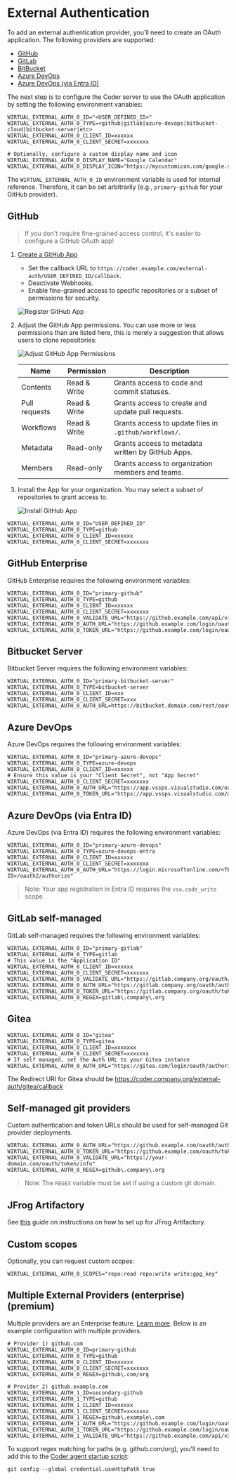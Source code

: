 # External Authentication

To add an external authentication provider, you'll need to create an OAuth
application. The following providers are supported:

- [GitHub](#github)
- [GitLab](https://docs.gitlab.com/ee/integration/oauth_provider.html)
- [BitBucket](https://support.atlassian.com/bitbucket-cloud/docs/use-oauth-on-bitbucket-cloud/)
- [Azure DevOps](https://learn.microsoft.com/en-us/azure/devops/integrate/get-started/authentication/oauth?view=azure-devops)
- [Azure DevOps (via Entra ID)](https://learn.microsoft.com/en-us/entra/architecture/auth-oauth2)

The next step is to configure the Coder server to use the OAuth application by
setting the following environment variables:

```env
WIRTUAL_EXTERNAL_AUTH_0_ID="<USER_DEFINED_ID>"
WIRTUAL_EXTERNAL_AUTH_0_TYPE=<github|gitlab|azure-devops|bitbucket-cloud|bitbucket-server|etc>
WIRTUAL_EXTERNAL_AUTH_0_CLIENT_ID=xxxxxx
WIRTUAL_EXTERNAL_AUTH_0_CLIENT_SECRET=xxxxxxx

# Optionally, configure a custom display name and icon
WIRTUAL_EXTERNAL_AUTH_0_DISPLAY_NAME="Google Calendar"
WIRTUAL_EXTERNAL_AUTH_0_DISPLAY_ICON="https://mycustomicon.com/google.svg"
```

The `WIRTUAL_EXTERNAL_AUTH_0_ID` environment variable is used for internal
reference. Therefore, it can be set arbitrarily (e.g., `primary-github` for your
GitHub provider).

## GitHub

> If you don't require fine-grained access control, it's easier to configure a
> GitHub OAuth app!

1. [Create a GitHub App](https://docs.github.com/en/apps/creating-github-apps/registering-a-github-app/registering-a-github-app)

   - Set the callback URL to
     `https://coder.example.com/external-auth/USER_DEFINED_ID/callback`.
   - Deactivate Webhooks.
   - Enable fine-grained access to specific repositories or a subset of
     permissions for security.

   ![Register GitHub App](../images/admin/github-app-register.png)

2. Adjust the GitHub App permissions. You can use more or less permissions than
   are listed here, this is merely a suggestion that allows users to clone
   repositories:

   ![Adjust GitHub App Permissions](../images/admin/github-app-permissions.png)

   | Name          | Permission   | Description                                            |
   | ------------- | ------------ | ------------------------------------------------------ |
   | Contents      | Read & Write | Grants access to code and commit statuses.             |
   | Pull requests | Read & Write | Grants access to create and update pull requests.      |
   | Workflows     | Read & Write | Grants access to update files in `.github/workflows/`. |
   | Metadata      | Read-only    | Grants access to metadata written by GitHub Apps.      |
   | Members       | Read-only    | Grants access to organization members and teams.       |

3. Install the App for your organization. You may select a subset of
   repositories to grant access to.

   ![Install GitHub App](../images/admin/github-app-install.png)

```env
WIRTUAL_EXTERNAL_AUTH_0_ID="USER_DEFINED_ID"
WIRTUAL_EXTERNAL_AUTH_0_TYPE=github
WIRTUAL_EXTERNAL_AUTH_0_CLIENT_ID=xxxxxx
WIRTUAL_EXTERNAL_AUTH_0_CLIENT_SECRET=xxxxxxx
```

## GitHub Enterprise

GitHub Enterprise requires the following environment variables:

```env
WIRTUAL_EXTERNAL_AUTH_0_ID="primary-github"
WIRTUAL_EXTERNAL_AUTH_0_TYPE=github
WIRTUAL_EXTERNAL_AUTH_0_CLIENT_ID=xxxxxx
WIRTUAL_EXTERNAL_AUTH_0_CLIENT_SECRET=xxxxxxx
WIRTUAL_EXTERNAL_AUTH_0_VALIDATE_URL="https://github.example.com/api/v3/user"
WIRTUAL_EXTERNAL_AUTH_0_AUTH_URL="https://github.example.com/login/oauth/authorize"
WIRTUAL_EXTERNAL_AUTH_0_TOKEN_URL="https://github.example.com/login/oauth/access_token"
```

## Bitbucket Server

Bitbucket Server requires the following environment variables:

```env
WIRTUAL_EXTERNAL_AUTH_0_ID="primary-bitbucket-server"
WIRTUAL_EXTERNAL_AUTH_0_TYPE=bitbucket-server
WIRTUAL_EXTERNAL_AUTH_0_CLIENT_ID=xxx
WIRTUAL_EXTERNAL_AUTH_0_CLIENT_SECRET=xxx
WIRTUAL_EXTERNAL_AUTH_0_AUTH_URL=https://bitbucket.domain.com/rest/oauth2/latest/authorize
```

## Azure DevOps

Azure DevOps requires the following environment variables:

```env
WIRTUAL_EXTERNAL_AUTH_0_ID="primary-azure-devops"
WIRTUAL_EXTERNAL_AUTH_0_TYPE=azure-devops
WIRTUAL_EXTERNAL_AUTH_0_CLIENT_ID=xxxxxx
# Ensure this value is your "Client Secret", not "App Secret"
WIRTUAL_EXTERNAL_AUTH_0_CLIENT_SECRET=xxxxxxx
WIRTUAL_EXTERNAL_AUTH_0_AUTH_URL="https://app.vssps.visualstudio.com/oauth2/authorize"
WIRTUAL_EXTERNAL_AUTH_0_TOKEN_URL="https://app.vssps.visualstudio.com/oauth2/token"
```

## Azure DevOps (via Entra ID)

Azure DevOps (via Entra ID) requires the following environment variables:

```env
WIRTUAL_EXTERNAL_AUTH_0_ID="primary-azure-devops"
WIRTUAL_EXTERNAL_AUTH_0_TYPE=azure-devops-entra
WIRTUAL_EXTERNAL_AUTH_0_CLIENT_ID=xxxxxx
WIRTUAL_EXTERNAL_AUTH_0_CLIENT_SECRET=xxxxxxx
WIRTUAL_EXTERNAL_AUTH_0_AUTH_URL="https://login.microsoftonline.com/<TENANT ID>/oauth2/authorize"
```

> Note: Your app registration in Entra ID requires the `vso.code_write` scope

## GitLab self-managed

GitLab self-managed requires the following environment variables:

```env
WIRTUAL_EXTERNAL_AUTH_0_ID="primary-gitlab"
WIRTUAL_EXTERNAL_AUTH_0_TYPE=gitlab
# This value is the "Application ID"
WIRTUAL_EXTERNAL_AUTH_0_CLIENT_ID=xxxxxx
WIRTUAL_EXTERNAL_AUTH_0_CLIENT_SECRET=xxxxxxx
WIRTUAL_EXTERNAL_AUTH_0_VALIDATE_URL="https://gitlab.company.org/oauth/token/info"
WIRTUAL_EXTERNAL_AUTH_0_AUTH_URL="https://gitlab.company.org/oauth/authorize"
WIRTUAL_EXTERNAL_AUTH_0_TOKEN_URL="https://gitlab.company.org/oauth/token"
WIRTUAL_EXTERNAL_AUTH_0_REGEX=gitlab\.company\.org
```

## Gitea

```env
WIRTUAL_EXTERNAL_AUTH_0_ID="gitea"
WIRTUAL_EXTERNAL_AUTH_0_TYPE=gitea
WIRTUAL_EXTERNAL_AUTH_0_CLIENT_ID=xxxxxxx
WIRTUAL_EXTERNAL_AUTH_0_CLIENT_SECRET=xxxxxxx
# If self managed, set the Auth URL to your Gitea instance
WIRTUAL_EXTERNAL_AUTH_0_AUTH_URL="https://gitea.com/login/oauth/authorize"
```

The Redirect URI for Gitea should be
https://coder.company.org/external-auth/gitea/callback

## Self-managed git providers

Custom authentication and token URLs should be used for self-managed Git
provider deployments.

```env
WIRTUAL_EXTERNAL_AUTH_0_AUTH_URL="https://github.example.com/oauth/authorize"
WIRTUAL_EXTERNAL_AUTH_0_TOKEN_URL="https://github.example.com/oauth/token"
WIRTUAL_EXTERNAL_AUTH_0_VALIDATE_URL="https://your-domain.com/oauth/token/info"
WIRTUAL_EXTERNAL_AUTH_0_REGEX=github\.company\.org
```

> Note: The `REGEX` variable must be set if using a custom git domain.

## JFrog Artifactory

See [this](../admin/integrations/jfrog-artifactory.md) guide on instructions on
how to set up for JFrog Artifactory.

## Custom scopes

Optionally, you can request custom scopes:

```env
WIRTUAL_EXTERNAL_AUTH_0_SCOPES="repo:read repo:write write:gpg_key"
```

## Multiple External Providers (enterprise) (premium)

Multiple providers are an Enterprise feature.
[Learn more](https://coder.com/pricing#compare-plans). Below is an example
configuration with multiple providers.

```env
# Provider 1) github.com
WIRTUAL_EXTERNAL_AUTH_0_ID=primary-github
WIRTUAL_EXTERNAL_AUTH_0_TYPE=github
WIRTUAL_EXTERNAL_AUTH_0_CLIENT_ID=xxxxxx
WIRTUAL_EXTERNAL_AUTH_0_CLIENT_SECRET=xxxxxxx
WIRTUAL_EXTERNAL_AUTH_0_REGEX=github\.com/org

# Provider 2) github.example.com
WIRTUAL_EXTERNAL_AUTH_1_ID=secondary-github
WIRTUAL_EXTERNAL_AUTH_1_TYPE=github
WIRTUAL_EXTERNAL_AUTH_1_CLIENT_ID=xxxxxx
WIRTUAL_EXTERNAL_AUTH_1_CLIENT_SECRET=xxxxxxx
WIRTUAL_EXTERNAL_AUTH_1_REGEX=github\.example\.com
WIRTUAL_EXTERNAL_AUTH_1_AUTH_URL="https://github.example.com/login/oauth/authorize"
WIRTUAL_EXTERNAL_AUTH_1_TOKEN_URL="https://github.example.com/login/oauth/access_token"
WIRTUAL_EXTERNAL_AUTH_1_VALIDATE_URL="https://github.example.com/api/v3/user"
```

To support regex matching for paths (e.g. github\.com/org), you'll need to add
this to the
[Coder agent startup script](https://registry.terraform.io/providers/coder/coder/latest/docs/resources/agent#startup_script):

```shell
git config --global credential.useHttpPath true
```
